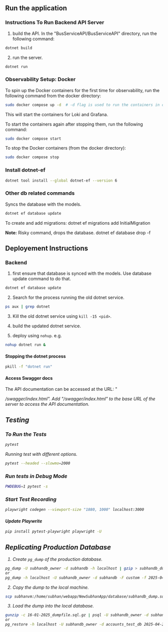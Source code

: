 

## Run the application
### Instructions To Run Backend API Server

1. build the API.
In the "BusServiceAPI/BusServiceAPI" directory, run the following command:
```bash
dotnet build
```

2. run the server.
```bash
dotnet run
```

### Observability Setup: Docker
To spin up the Docker containers for the first time for observability, run the following command
from the docker directory:
```bash
sudo docker compose up -d  # -d flag is used to run the containers in detached mode
```
This will start the containers for Loki and Grafana.

To start the containers again after stopping them, run the following command:
```bash
sudo docker compose start
```

To stop the Docker containers (from the docker directory):
```bash
sudo docker compose stop
```

### Install dotnet-ef
```bash
dotnet tool install --global dotnet-ef --version 6
```

### Other db related commands

Syncs the database with the models.
```bash
dotnet ef database update
```

To create and add migrations:
dotnet ef migrations add InitialMigration

**Note:** Risky command, drops the database.
dotnet ef database drop -f

## Deployement Instructions

### Backend

1. first ensure that database is synced with the models.
Use database update command to do that.
```bash
dotnet ef database update
```

2. Search for the process running the old dotnet service.
```bash
ps aux | grep dotnet
```

3. Kill the old dotnet service using `kill -15 <pid>`.

4. build the updated dotnet service.

5. deploy using `nohup`.
e.g. 
```bash
nohup dotnet run &
```

#### Stopping the dotnet process
```bash
pkill -f "dotnet run"
```


#### Access Swagger docs
The API documentation can be accessed at the URL:
"<address on which the server is running>/swagger/index.html".
Add "/swagger/index.html" to the base URL of the server to access the API documentation.

## Testing

### To Run the Tests
```bash
pytest
```

Running test with different options.
```bash
pytest --headed --slowmo=2000
```

### Run tests in Debug Mode
```bash
PWDEBUG=1 pytest -s 
```

### Start Test Recording
```bash
playwright codegen --viewport-size "1880, 1000" localhost:3000
```

#### Update Playwrite
```bash
pip install pytest-playwright playwright -U
```

## Replicating Production Database


1. Create `pg_dump` of the production database.
```bash
pg_dump -U subhandb_owner -d subhandb -h localhost | gzip > subhandb_dump.sql.gz
or 
pg_dump -h localhost -U subhandb_owner -d subhandb -F custom -f 2025-04-23_subhandb.dump
```

2. Copy the dump to the local machine.
```bash
scp subhanvm:/home/subhan/webapp/NewSubhanApp/database/subhandb_dump.sql.gz .
```

3. Load the dump into the local database.
```bash
gunzip -c 16-01-2025_dumpfile.sql.gz | psql -U subhandb_owner -d subhandb_prod_rep -h localhost -p 5435
or
pg_restore -h localhost -U subhandb_owner -d accounts_test_db 2025-04-23_subhandb.dump
```
